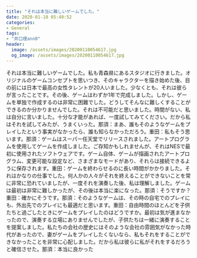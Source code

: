 ```yaml
---
title: "それは本当に難しいゲームでした。"
date: 2020-01-10 05:49:52
categories:
- General
tags:
- "井口理ann0"
header:
  image: /assets/images/20200110054617.jpg
  og_image: /assets/images/20200110054617.jpg
---
```


それは本当に難しいゲームでした。私も青森県にあるスタジオに行きました。オリジナルのゲームコンセプトを思いつき、そのキャラクターを描き始めた後、目の前には日本で最高の女性タレントが20人いました。少なくとも、それは彼らが言ったことです。その後、ゲームはわずか1年で完成しました。しかし、ゲームを単独で作成するのは非常に困難でした。どうしてそんなに難しくすることができるのか分かりませんでした。それは不可能だと思いました。時間がない、私は自分に言いました。十分な才能があれば、一度試してみてください。だから私はそれを試してみたが、うまくいった。那須：まあ、誰もそのようなゲームをプレイしたという事実がなかったら、誰も知らなかっただろう。重田：私もそう思います。那須：ゲームはスーパー任天堂でリリースされました。アートプログラムを使用してゲームを作成しました。ご存知かもしれませんが、それはNESで最初に使用されたソフトウェアです。ゲーム自体、ゲームが描画されたアートプログラム、変更可能な設定など、さまざまなモードがあり、それらは接続できるように保存されます。重田：ゲームを終わらせるのに長い時間がかかりました。それはかなりの仕事でした。何人かの人々がそれを終えることができないことを常に非常に恐れていましたが、一度それを演奏した後、私は理解しました。ゲームは最初は非常に難しかったが、その後は本当に楽になった。那須：そうですか？重田：確かにそうです。那須：そのようなゲームは、その時の自宅でのプレイにも、外出先でのプレイにも最適だと思います。重田：自由時間のほとんどを子供たちと過ごしたときにゲームをプレイしたのはどうですか。最初は気が進まなかったので、演奏する立場にありませんでしたが、子供たちは一緒に演奏することを提案しました。私たちの会社の歴史にはそのような会社の雰囲気がなかった時代があったので、妻がゲームをプレイしたくないなら、私もそれをすることができなかったことを非常に心配しました。だから私は彼らに私がそれをするだろうと確信させた。那須：本当に良かった
